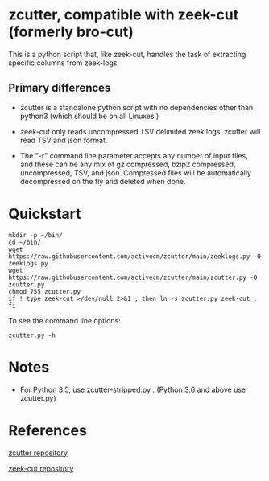 

# zcutter, compatible with zeek-cut (formerly bro-cut)

This is a python script that, like zeek-cut, handles the task of
extracting specific columns from zeek-logs.

## Primary differences
- zcutter is a standalone python script with no dependencies other than
python3 (which should be on all Linuxes.)

- zeek-cut only reads uncompressed TSV delimited zeek logs.  zcutter will
read TSV and json format.

- The "-r" command line parameter accepts any number of input files, and
these can be any mix of gz compressed, bzip2 compressed, uncompressed,
TSV, and json.  Compressed files will be automatically decompressed on
the fly and deleted when done.


# Quickstart
```
mkdir -p ~/bin/
cd ~/bin/
wget https://raw.githubusercontent.com/activecm/zcutter/main/zeeklogs.py -O zeeklogs.py
wget https://raw.githubusercontent.com/activecm/zcutter/main/zcutter.py -O zcutter.py
chmod 755 zcutter.py
if ! type zeek-cut >/dev/null 2>&1 ; then ln -s zcutter.py zeek-cut ; fi
```

To see the command line options:

`zcutter.py -h`


# Notes
- For Python 3.5, use zcutter-stripped.py .  (Python 3.6 and above use zcutter.py)


# References

[zcutter repository](https://github.com/activecm/zcutter/)

[zeek-cut repository](https://github.com/zeek/zeek-aux/)



